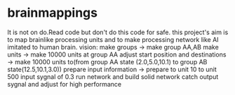 # brainmappings
It is not on do.Read code but don't do this code for safe.
this project's aim is to map brainlike processing units and to make processing network like AI imitated to human brain.
vision:
 make groups -> make group AA,AB
 make units -> make 10000 units at group AA
 adjust start position and destinations -> make 10000 units to(from group AA state (2.0,5.0,10.1) to group AB state(12.5,10.1,3.0))
 prepare input information -> prepare to unit 10 to unit 500 input sygnal of 0.3
 run network and build solid network
 catch output sygnal and adjust for high performance
